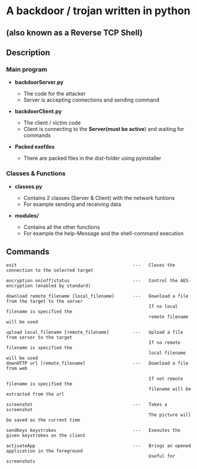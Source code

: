 # A backdoor / trojan written in python
## (also known as a Reverse TCP Shell)

## Description
### Main program
- <strong>backdoorServer.py</strong>
  - The code for the attacker
  - Server is accepting connections and sending command

- <strong>backdoorClient.py</strong>
  - The client / victim code
  - Client is connecting to the <strong>Server(must be active</strong>) and waiting for commands

- <strong>Packed exefiles</strong>
  - There are packed files in the dist-folder using pyinstaller

### Classes & Functions
- <strong>classes.py</strong>
  - Contains 2 classes (Server & Client) with the network funtions
  - For example sending and receiving data

- <strong>modules/</strong>
  - Contains all the other functions
  - For example the help-Message and the shell-command execution

## Commands
```
exit                                            ---   Closes the connection to the selected target

encryption on|off|status                        ---   Control the AES-encryption (enabled by standard)

download remote_filename [local_filename]       ---   Download a file from the target to the server
                                                      If no local filename is specified the
                                                      remote filename will be used
                                                      
upload local_filename [remote_filename]         ---   Upload a file from server to the target
                                                      If no remote filename is specified the
                                                      local filename will be used
downHTTP url [remote_filename]                  ---   Download a file from web

                                                      If not remote filename is specified the
                                                      filename will be extracted from the url
                                                      
screenshot                                      ---   Takes a screenshot
                                                      The picture will be saved as the current time

sendKeys keystrokes                             ---   Exexutes the given keystrokes on the client

activateApp                                     ---   Brings an opened application in the foreground
                                                      Useful for screenshots
```

